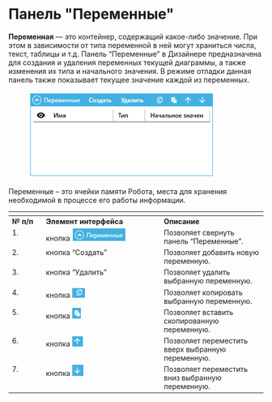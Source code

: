 # Панель "Переменные"

**Переменная** — это контейнер, содержащий какое-либо значение. При этом в зависимости от типа переменной в ней могут храниться числа, текст, таблицы и т.д.  Панель “Переменные” в Дизайнере предназначена для создания и удаления переменных текущей диаграммы, а также изменения их типа и начального значения. В режиме отладки данная панель также показывает текущее значение каждой из переменных.&#x20;

<figure><img src="../../../../.gitbook/assets/изображение (2) (1).png" alt=""><figcaption></figcaption></figure>

Переменные – это ячейки памяти Робота, места для хранения необходимой в процессе его работы информации.

<table data-header-hidden><thead><tr><th width="53" valign="top"></th><th width="219" valign="top"></th><th valign="top"></th></tr></thead><tbody><tr><td valign="top"><strong>№ п/п</strong></td><td valign="top"><strong>Элемент интерфейса</strong></td><td valign="top"><strong>Описание</strong></td></tr><tr><td valign="top">1.</td><td valign="top">кнопка <img src="../../../../.gitbook/assets/2025-09-19_19-09-08.png" alt=""></td><td valign="top">Позволяет свернуть панель “Переменные”.</td></tr><tr><td valign="top">2.</td><td valign="top">кнопка “Создать”</td><td valign="top">Позволяет добавить новую переменную.</td></tr><tr><td valign="top">3.</td><td valign="top">кнопка “Удалить”</td><td valign="top">Позволяет удалить выбранную переменную.</td></tr><tr><td valign="top">4.</td><td valign="top">кнопка <img src="../../../../.gitbook/assets/2025-09-19_19-10-05.png" alt=""></td><td valign="top">Позволяет копировать выбранную переменную.</td></tr><tr><td valign="top">5.</td><td valign="top">кнопка <img src="../../../../.gitbook/assets/2025-09-19_19-17-36.png" alt=""></td><td valign="top">Позволяет вставить скопированную переменную.</td></tr><tr><td valign="top">6.</td><td valign="top">кнопка <img src="../../../../.gitbook/assets/2025-09-19_19-17-58 (1).png" alt=""></td><td valign="top">Позволяет переместить вверх выбранную переменную.</td></tr><tr><td valign="top">7.</td><td valign="top">кнопка <img src="../../../../.gitbook/assets/2025-09-19_19-18-14.png" alt=""></td><td valign="top">Позволяет переместить вниз выбранную переменную.</td></tr></tbody></table>

